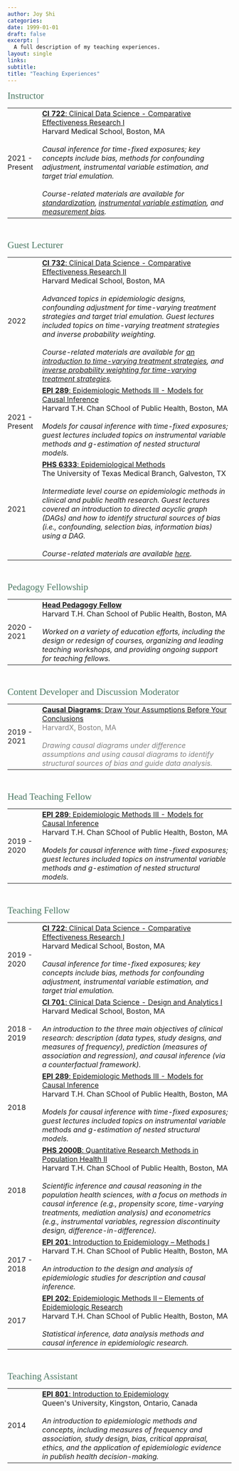 ```yaml
---
author: Joy Shi
categories:
date: 1999-01-01
draft: false
excerpt: |
  A full description of my teaching experiences.
layout: single
links:
subtitle: 
title: "Teaching Experiences"
---
```

<!-- Instructor -->
<span style="color:#4b7863; font-family: 'Garamond'; font-size: 1.5em; font-weight: 100">Instructor</span>
<table style="border:none; margin:0px">
  <!-- CI 722 -->
  <tr style="background:none">
    <td style="padding-left: 0px; width:70px">2021 - Present</td>
    <td style="padding-left: 0px">
    <a href="https://courses.my.harvard.edu/psp/courses/EMPLOYEE/EMPL/h/?tab=HU_CLASS_SEARCH&SearchReqJSON=%7B%22ExcludeBracketed%22%3Atrue%2C%22PageNumber%22%3A1%2C%22PageSize%22%3A%22%22%2C%22SortOrder%22%3A%5B%22IS_SCL_SUBJ_CAT%22%5D%2C%22Facets%22%3A%5B%5D%2C%22Category%22%3A%22HU_SCL_SCHEDULED_BRACKETED_COURSES%22%2C%22SearchPropertiesInResults%22%3Atrue%2C%22FacetsInResults%22%3Atrue%2C%22SaveRecent%22%3Atrue%2C%22TopN%22%3A%22%22%2C%22SearchText%22%3A%22CI%20722%20Spring%22%2C%22DeepLink%22%3Afalse%7D"><b>CI
    722</b>: Clinical Data Science - Comparative Effectiveness Research I</a><br>
        Harvard Medical School, Boston, MA<br><br>
        <i>Causal inference for time-fixed exposures; key concepts include bias, 
        methods for confounding adjustment, instrumental variable estimation, 
        and target trial emulation.<br><br>
        Course-related materials are available for 
        <a href="/teaching/2-standardization/">standardization</a>, 
        <a href="/teaching/3-iv-estimation/">instrumental variable estimation</a>,
        and <a href="/teaching/4-measurement-bias/">measurement bias</a>.</i>
    </td>
  </tr>
</table>
<br>
<br>

<!-- Guest Lecturer -->
<span style="color:#4b7863; font-family: 'Garamond'; font-size: 1.5em; font-weight: 100">Guest Lecturer</span>
<table style="border:none; margin:0px">
  <!-- CI 732 -->
  <tr style="background:none;">
    <td style="padding-left: 0px; width:70px">2022</td>
    <td style="padding-left: 0px"><a href="https://courses.my.harvard.edu/psp/courses/EMPLOYEE/EMPL/h/?tab=HU_CLASS_SEARCH&SearchReqJSON=%7B%22ExcludeBracketed%22%3Atrue%2C%22SaveRecent%22%3Atrue%2C%22Facets%22%3A%5B%5D%2C%22PageNumber%22%3A1%2C%22SortOrder%22%3A%5B%22SCORE%22%5D%2C%22TopN%22%3A%22%22%2C%22PageSize%22%3A%22%22%2C%22SearchText%22%3A%22CI732%22%7D"><b>CI 732</b>: Clinical Data Science - Comparative Effectiveness Research II</a><br>
        Harvard Medical School, Boston, MA<br><br>
        <i>Advanced topics in epidemiologic designs, confounding
        adjustment for time-varying treatment strategies and target trial emulation.
        Guest lectures included topics on time-varying treatment strategies and
        inverse probability weighting.<br><br>
        Course-related materials are available for 
        <a href="/teaching/5-time-varying-treatments/">an introduction to 
        time-varying treatment strategies</a>, and
        <a href="/teaching/6-time-varying-ipw/">inverse probability weighting 
        for time-varying treatment strategies</a>.</i>
    </td>
  </tr>
  <!-- EPI 289 -->
  <tr style="background:none">
    <td style="padding-left: 0px; width:70px">2021 - Present</td>
    <td style="padding-left: 0px"><a href="https://courses.my.harvard.edu/psp/courses/EMPLOYEE/EMPL/h/?tab=HU_CLASS_SEARCH&SearchReqJSON=%7B%22ExcludeBracketed%22%3Atrue%2C%22PageNumber%22%3A1%2C%22PageSize%22%3A%22%22%2C%22SortOrder%22%3A%5B%22IS_SCL_SUBJ_CAT%22%5D%2C%22Facets%22%3A%5B%5D%2C%22Category%22%3A%22HU_SCL_SCHEDULED_BRACKETED_COURSES%22%2C%22SearchPropertiesInResults%22%3Atrue%2C%22FacetsInResults%22%3Atrue%2C%22SaveRecent%22%3Atrue%2C%22TopN%22%3A%22%22%2C%22SearchText%22%3A%22epi289%20(HU_UNITS_MIN%3A%3E%3D2.5)%22%2C%22DeepLink%22%3Afalse%7D"><b>EPI 289</b>: Epidemiologic 
    Methods III - Models for Causal Inference</a><br>
        Harvard T.H. Chan SChool of Public Health, Boston, MA<br><br>
        <i>Models for causal inference with time-fixed 
        exposures; guest lectures included topics on instrumental variable 
        methods and g-estimation of nested structural models.</i>
    </td>
  </tr>
  <!-- PHS 6333 -->
  <tr style="background:none;">
    <td style="padding-left: 0px; width:70px">2021</td>
    <td style="padding-left: 0px"><a href="https://www.utmb.edu/gsbs/course-descriptions/fall-term-courses-descriptions#PHS6333"><b>PHS 6333</b>: Epidemiological Methods</a><br>
        The University of Texas Medical Branch, Galveston, TX<br><br>
        <i>Intermediate level course on epidemiologic methods 
        in clinical and public health research. Guest lectures covered an
        introduction to directed acyclic graph (DAGs) and how to identify 
        structural sources of bias (i.e., confounding, selection bias, information bias) 
        using a DAG.<br><br>
        Course-related materials are available 
        <a href="/teaching/1-dags/">here</a>.</i>
    </td>
  </tr>
</table>
<br><br>

<!-- Pedagogy Fellow -->
<span style="color:#4b7863; font-family: 'Garamond'; font-size: 1.5em; font-weight: 100">Pedagogy Fellowship</span>
<table style="border:none; margin:0px">
  <tr style="background:none">
    <td style="padding-left: 0px; width:70px">2020 - 2021</td>
    <td style="padding-left: 0px">
      <a href="https://www.hsph.harvard.edu/office-of-education/pedagogy-fellows/">
      <b>Head Pedagogy Fellow</b></a><br>
        Harvard T.H. Chan School of Public Health, Boston, MA<br><br>
        <i>Worked on a variety of education efforts, 
        including the design or redesign of courses,  organizing and leading 
        teaching workshops, and providing ongoing support for teaching fellows.</i>
    </td>
  </tr>
</table>
<br><br>

<!-- Content Developer and Discussion Moderator -->
<span style="color:#4b7863; font-family: 'Garamond'; font-size: 1.5em; font-weight: 100">Content Developer and Discussion Moderator</span>
<table style="border:none; margin:0px">
  <tr style="background:none">
    <td style="padding-left: 0px; width:70px">2019 - 2021</td>
    <td style="padding-left: 0px">
      <a href="https://www.edx.org/course/causal-diagrams-draw-your-assumptions-before-your">
      <b>Causal Diagrams</b>: Draw Your Assumptions Before Your Conclusions</a><br>
        <font color="grey">HarvardX, Boston, MA</font><br><br>
        <i><font color="grey">Drawing causal diagrams under difference 
        assumptions and using causal diagrams to identify structural sources
        of bias and guide data analysis.</font></i>
    </td>
  </tr>
</table>
<br><br>

<!-- Head Teaching Fellow -->
<span style="color:#4b7863; font-family: 'Garamond'; font-size: 1.5em; font-weight: 100">Head Teaching Fellow</span>
<table style="border:none; margin:0px">
  <tr style="background:none">
    <td style="padding-left: 0px; width:70px">2019 - 2020</td>
    <td style="padding-left: 0px"><a href="https://courses.my.harvard.edu/psp/courses/EMPLOYEE/EMPL/h/?tab=HU_CLASS_SEARCH&SearchReqJSON=%7B%22ExcludeBracketed%22%3Atrue%2C%22PageNumber%22%3A1%2C%22PageSize%22%3A%22%22%2C%22SortOrder%22%3A%5B%22IS_SCL_SUBJ_CAT%22%5D%2C%22Facets%22%3A%5B%5D%2C%22Category%22%3A%22HU_SCL_SCHEDULED_BRACKETED_COURSES%22%2C%22SearchPropertiesInResults%22%3Atrue%2C%22FacetsInResults%22%3Atrue%2C%22SaveRecent%22%3Atrue%2C%22TopN%22%3A%22%22%2C%22SearchText%22%3A%22epi289%20(HU_UNITS_MIN%3A%3E%3D2.5)%22%2C%22DeepLink%22%3Afalse%7D"><b>EPI 289</b>: Epidemiologic 
    Methods III - Models for Causal Inference</a><br>
        Harvard T.H. Chan SChool of Public Health, Boston, MA<br><br>
        <i>Models for causal inference with time-fixed 
        exposures; guest lectures included topics on instrumental variable 
        methods and g-estimation of nested structural models.</i>
    </td>
  </tr>
</table>
<br><br>

<!-- Teaching Fellow -->
<span style="color:#4b7863; font-family: 'Garamond'; font-size: 1.5em; font-weight: 100"> Teaching Fellow</span>
<table style="border:none; margin:0px">
  <!-- CI 722 -->
  <tr style="background:none">
    <td style="padding-left: 0px; width:70px">2019 - 2020</td>
    <td style="padding-left: 0px">
    <a href="https://courses.my.harvard.edu/psp/courses/EMPLOYEE/EMPL/h/?tab=HU_CLASS_SEARCH&SearchReqJSON=%7B%22ExcludeBracketed%22%3Atrue%2C%22PageNumber%22%3A1%2C%22PageSize%22%3A%22%22%2C%22SortOrder%22%3A%5B%22IS_SCL_SUBJ_CAT%22%5D%2C%22Facets%22%3A%5B%5D%2C%22Category%22%3A%22HU_SCL_SCHEDULED_BRACKETED_COURSES%22%2C%22SearchPropertiesInResults%22%3Atrue%2C%22FacetsInResults%22%3Atrue%2C%22SaveRecent%22%3Atrue%2C%22TopN%22%3A%22%22%2C%22SearchText%22%3A%22CI%20722%20Spring%22%2C%22DeepLink%22%3Afalse%7D"><b>CI 722</b>: Clinical Data Science - Comparative Effectiveness Research I</a><br>
        Harvard Medical School, Boston, MA<br><br>
        <i>Causal inference for time-fixed exposures; key concepts include bias, 
        methods for confounding adjustment, instrumental variable estimation, 
        and target trial emulation.</i>
    </td>
  </tr>
  <!-- CI 701 -->
  <tr style="background:none">
    <td style="padding-left: 0px; width:70px">2018 - 2019</td>
    <td style="padding-left: 0px">
    <a href="https://courses.my.harvard.edu/psp/courses/EMPLOYEE/EMPL/h/?tab=HU_CLASS_SEARCH&SearchReqJSON=%7B%22ExcludeBracketed%22%3Atrue%2C%22SaveRecent%22%3Atrue%2C%22Facets%22%3A%5B%5D%2C%22PageNumber%22%3A1%2C%22SortOrder%22%3A%5B%22SCORE%22%5D%2C%22TopN%22%3A%22%22%2C%22PageSize%22%3A%22%22%2C%22SearchText%22%3A%22CI701%20Summer%22%7D"><b>CI 701</b>: Clinical Data Science - Design and Analytics I</a><br>
        Harvard Medical School, Boston, MA<br><br>
        <i>An introduction to the three main objectives of clinical research:
        description (data types, study designs, and measures of frequency), 
        prediction (measures of association and regression), and causal 
        inference (via a counterfactual framework).</i>
    </td>
  </tr>  
  <!-- EPI 289 -->
  <tr style="background:none">
    <td style="padding-left: 0px; width:70px">2018</td>
    <td style="padding-left: 0px"><a href="https://courses.my.harvard.edu/psp/courses/EMPLOYEE/EMPL/h/?tab=HU_CLASS_SEARCH&SearchReqJSON=%7B%22ExcludeBracketed%22%3Atrue%2C%22PageNumber%22%3A1%2C%22PageSize%22%3A%22%22%2C%22SortOrder%22%3A%5B%22IS_SCL_SUBJ_CAT%22%5D%2C%22Facets%22%3A%5B%5D%2C%22Category%22%3A%22HU_SCL_SCHEDULED_BRACKETED_COURSES%22%2C%22SearchPropertiesInResults%22%3Atrue%2C%22FacetsInResults%22%3Atrue%2C%22SaveRecent%22%3Atrue%2C%22TopN%22%3A%22%22%2C%22SearchText%22%3A%22epi289%20(HU_UNITS_MIN%3A%3E%3D2.5)%22%2C%22DeepLink%22%3Afalse%7D"><b>EPI 289</b>: Epidemiologic 
    Methods III - Models for Causal Inference</a><br>
        Harvard T.H. Chan SChool of Public Health, Boston, MA<br><br>
        <i>Models for causal inference with time-fixed 
        exposures; guest lectures included topics on instrumental variable 
        methods and g-estimation of nested structural models.</i>
    </td>
  </tr>
  <!-- PHS 2000B -->
  <tr style="background:none">
    <td style="padding-left: 0px; width:70px">2018</td>
    <td style="padding-left: 0px"><a href="https://courses.my.harvard.edu/psp/courses/EMPLOYEE/EMPL/h/?tab=HU_CLASS_SEARCH&SearchReqJSON=%7B%22ExcludeBracketed%22%3Atrue%2C%22PageNumber%22%3A1%2C%22PageSize%22%3A%22%22%2C%22SortOrder%22%3A%5B%22IS_SCL_SUBJ_CAT%22%5D%2C%22Facets%22%3A%5B%5D%2C%22Category%22%3A%22HU_SCL_SCHEDULED_BRACKETED_COURSES%22%2C%22SearchPropertiesInResults%22%3Atrue%2C%22FacetsInResults%22%3Atrue%2C%22SaveRecent%22%3Atrue%2C%22TopN%22%3A%22%22%2C%22SearchText%22%3A%22(%20PHS2000B%20(HU_UNITS_MIN%3A%3E%3D2.5)%20(ACAD_CAREER%3A%5C%22FAS%5C%22)%20)%20(ACAD_CAREER%3A%5C%22FAS%5C%22)%22%2C%22DeepLink%22%3Afalse%7D"><b>PHS 2000B</b>: Quantitative Research Methods in Population Health II</a><br>
        Harvard T.H. Chan SChool of Public Health, Boston, MA<br><br>
        <i>Scientific inference and causal reasoning in the population health 
        sciences, with a focus on methods in causal inference (e.g., propensity 
        score, time-varying treatments, mediation analysis) and econometrics 
        (e.g., instrumental variables, regression discontinuity design, 
        difference-in-difference).</i>
    </td>
  </tr>   
  <!-- EPI 201 -->
  <tr style="background:none">
    <td style="padding-left: 0px; width:70px">2017 - 2018</td>
    <td style="padding-left: 0px"><a href="https://courses.my.harvard.edu/psp/courses/EMPLOYEE/EMPL/h/?tab=HU_CLASS_SEARCH&SearchReqJSON=%7B%22ExcludeBracketed%22%3Atrue%2C%22PageNumber%22%3A1%2C%22PageSize%22%3A%22%22%2C%22SortOrder%22%3A%5B%22IS_SCL_SUBJ_CAT%22%5D%2C%22Facets%22%3A%5B%5D%2C%22Category%22%3A%22HU_SCL_SCHEDULED_BRACKETED_COURSES%22%2C%22SearchPropertiesInResults%22%3Atrue%2C%22FacetsInResults%22%3Atrue%2C%22SaveRecent%22%3Atrue%2C%22TopN%22%3A%22%22%2C%22SearchText%22%3A%22%5C%22Introduction%20to%20Epidemiology%3A%20Methods%20I%5C%22%20(HU_UNITS_MIN%3A%3E%3D2.5)%22%2C%22DeepLink%22%3Afalse%7D"><b>EPI 201</b>: Introduction to Epidemiology – Methods I</a><br>
        Harvard T.H. Chan SChool of Public Health, Boston, MA<br><br>
        <i>An introduction to the design and analysis of epidemiologic studies
        for description and causal inference.</i>
    </td>
  </tr> 
  <!-- EPI 202 -->
  <tr style="background:none">
    <td style="padding-left: 0px; width:70px">2017</td>
    <td style="padding-left: 0px"><a href="https://courses.my.harvard.edu/psp/courses/EMPLOYEE/EMPL/h/?tab=HU_CLASS_SEARCH&SearchReqJSON=%7B%22ExcludeBracketed%22%3Atrue%2C%22PageNumber%22%3A1%2C%22PageSize%22%3A%22%22%2C%22SortOrder%22%3A%5B%22IS_SCL_SUBJ_CAT%22%5D%2C%22Facets%22%3A%5B%5D%2C%22Category%22%3A%22HU_SCL_SCHEDULED_BRACKETED_COURSES%22%2C%22SearchPropertiesInResults%22%3Atrue%2C%22FacetsInResults%22%3Atrue%2C%22SaveRecent%22%3Atrue%2C%22TopN%22%3A%22%22%2C%22SearchText%22%3A%22%5C%22Epidemiologic%20Methods%202%3A%20Elements%20of%20Epidemiologic%20Research%5C%22%20Fall%20(HU_UNITS_MIN%3A%3E%3D2.5)%22%2C%22DeepLink%22%3Afalse%7D"><b>EPI 202</b>: Epidemiologic Methods II – Elements of Epidemiologic Research</a><br>
        Harvard T.H. Chan SChool of Public Health, Boston, MA<br><br>
        <i>Statistical inference, data analysis methods and causal inference in
        epidemiologic research.</i>
    </td>
  </tr>   
</table>
<br><br>

<!-- Teaching Assistant -->
<span style="color:#4b7863; font-family: 'Garamond'; font-size: 1.5em; font-weight: 100">Teaching Assistant</span>
<table style="border:none; margin:0px">
  <!-- EPI 801 -->
  <tr style="background:none">
    <td style="padding-left: 0px; width:70px">2014</td>
    <td style="padding-left: 0px">
    <a href="https://phs.queensu.ca/source/PHS/Epid%20801%202020%20FINAL%20Syllabus%20Sept%202%202020.pdf"><b>EPI 801</b>: Introduction to Epidemiology</a><br>
        Queen's University, Kingston, Ontario, Canada<br><br>
        <i>An introduction to epidemiologic methods and concepts, including 
        measures of frequency and association, study design, bias, critical 
        appraisal, ethics, and the application of epidemiologic evidence in 
        publish health decision-making.</i>
    </td>
  </tr>
</table>
<br>
<br>